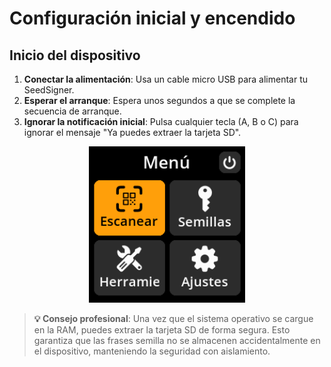 # Configuración inicial y encendido

## Inicio del dispositivo

1. **Conectar la alimentación**: Usa un cable micro USB para alimentar tu SeedSigner.
2. **Esperar el arranque**: Espera unos segundos a que se complete la secuencia de arranque.
3. **Ignorar la notificación inicial**: Pulsa cualquier tecla (A, B o C) para ignorar el mensaje "Ya puedes extraer la tarjeta SD".

<div align="center">
    <img src="images/MainMenuView.png" alt="Menú principal tras el arranque" width="250"/>
</div>

> **💡 Consejo profesional**: Una vez que el sistema operativo se cargue en la RAM, puedes extraer la tarjeta SD de forma segura. Esto garantiza que las frases semilla no se almacenen accidentalmente en el dispositivo, manteniendo la seguridad con aislamiento.
